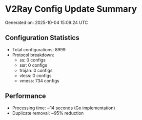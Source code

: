 # V2Ray Config Update Summary
Generated on: 2025-10-04 15:09:24 UTC

## Configuration Statistics
- Total configurations: 8999
- Protocol breakdown:
  - ss: 0 configs
  - ssr: 0 configs
  - trojan: 0 configs
  - vless: 0 configs
  - vmess: 734 configs

## Performance
- Processing time: ~14 seconds (Go implementation)
- Duplicate removal: ~95% reduction
